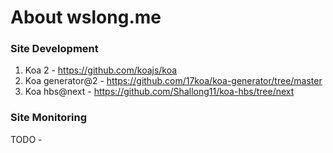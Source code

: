 # About wslong.me

### Site Development

1. Koa 2 - https://github.com/koajs/koa
2. Koa generator@2 - https://github.com/17koa/koa-generator/tree/master
3. Koa hbs@next - https://github.com/Shallong11/koa-hbs/tree/next

### Site Monitoring

TODO -
